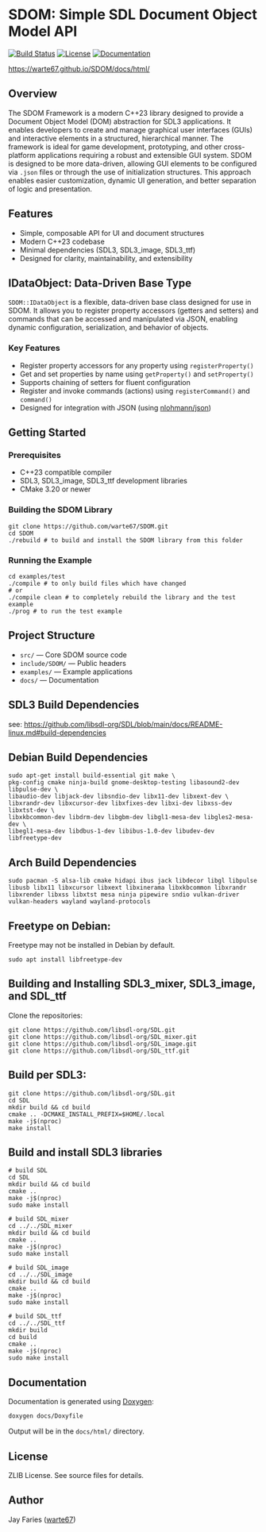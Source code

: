 # SDOM: Simple SDL Document Object Model API
[![Build Status](https://img.shields.io/github/actions/workflow/status/warte67/SDOM/build.yml?branch=master)](https://github.com/warte67/SDOM/actions)
[![License](https://img.shields.io/badge/license-ZLIB-blue.svg)](LICENSE)
[![Documentation](https://img.shields.io/badge/docs-Doxygen-blue)](https://warte67.github.io/SDOM/docs/html/)

https://warte67.github.io/SDOM/docs/html/

## Overview
The SDOM Framework is a modern C++23 library designed to provide a Document Object Model (DOM) abstraction for SDL3 applications. It enables developers to create and manage graphical user interfaces (GUIs) and interactive elements in a structured, hierarchical manner. The framework is ideal for game development, prototyping, and other cross-platform applications requiring a robust and extensible GUI system. SDOM is designed to be more data-driven, allowing GUI elements to be configured via `.json` files or through the use of initialization structures. This approach enables easier customization, dynamic UI generation, and better separation of logic and presentation.


## Features
- Simple, composable API for UI and document structures
- Modern C++23 codebase
- Minimal dependencies (SDL3, SDL3_image, SDL3_ttf)
- Designed for clarity, maintainability, and extensibility

## IDataObject: Data-Driven Base Type

`SDOM::IDataObject` is a flexible, data-driven base class designed for use in SDOM. It allows you to register property accessors (getters and setters) and commands that can be accessed and manipulated via JSON, enabling dynamic configuration, serialization, and behavior of objects.

### Key Features
- Register property accessors for any property using `registerProperty()`
- Get and set properties by name using `getProperty()` and `setProperty()`
- Supports chaining of setters for fluent configuration
- Register and invoke commands (actions) using `registerCommand()` and `command()`
- Designed for integration with JSON (using [nlohmann/json](https://github.com/nlohmann/json))


## Getting Started

### Prerequisites
- C++23 compatible compiler
- SDL3, SDL3_image, SDL3_ttf development libraries
- CMake 3.20 or newer

### Building the SDOM Library
```
git clone https://github.com/warte67/SDOM.git
cd SDOM
./rebuild # to build and install the SDOM library from this folder
```

### Running the Example
```
cd examples/test
./compile # to only build files which have changed
# or
./compile clean # to completely rebuild the library and the test example
./prog # to run the test example
```

## Project Structure
- `src/` — Core SDOM source code
- `include/SDOM/` — Public headers
- `examples/` — Example applications
- `docs/` — Documentation

## SDL3 Build Dependencies
see: https://github.com/libsdl-org/SDL/blob/main/docs/README-linux.md#build-dependencies

## Debian Build Dependencies
```
sudo apt-get install build-essential git make \
pkg-config cmake ninja-build gnome-desktop-testing libasound2-dev libpulse-dev \
libaudio-dev libjack-dev libsndio-dev libx11-dev libxext-dev \
libxrandr-dev libxcursor-dev libxfixes-dev libxi-dev libxss-dev libxtst-dev \
libxkbcommon-dev libdrm-dev libgbm-dev libgl1-mesa-dev libgles2-mesa-dev \
libegl1-mesa-dev libdbus-1-dev libibus-1.0-dev libudev-dev libfreetype-dev
```

## Arch Build Dependencies
```
sudo pacman -S alsa-lib cmake hidapi ibus jack libdecor libgl libpulse libusb libx11 libxcursor libxext libxinerama libxkbcommon libxrandr libxrender libxss libxtst mesa ninja pipewire sndio vulkan-driver vulkan-headers wayland wayland-protocols
```

## Freetype on Debian:
Freetype may not be installed in Debian by default.
```
sudo apt install libfreetype-dev
```

## Building and Installing SDL3_mixer, SDL3_image, and SDL_ttf
Clone the repositories:
```
git clone https://github.com/libsdl-org/SDL.git
git clone https://github.com/libsdl-org/SDL_mixer.git
git clone https://github.com/libsdl-org/SDL_image.git
git clone https://github.com/libsdl-org/SDL_ttf.git
```

## Build per SDL3:
```
git clone https://github.com/libsdl-org/SDL.git
cd SDL
mkdir build && cd build
cmake .. -DCMAKE_INSTALL_PREFIX=$HOME/.local
make -j$(nproc)
make install
```

## Build and install SDL3 libraries
```
# build SDL
cd SDL
mkdir build && cd build
cmake ..
make -j$(nproc) 
sudo make install

# build SDL_mixer
cd ../../SDL_mixer
mkdir build && cd build
cmake ..
make -j$(nproc)
sudo make install

# build SDL_image
cd ../../SDL_image
mkdir build && cd build
cmake ..
make -j$(nproc)
sudo make install

# build SDL_ttf
cd ../../SDL_ttf
mkdir build
cd build
cmake ..
make -j$(nproc)
sudo make install
```





## Documentation
Documentation is generated using [Doxygen](https://www.doxygen.nl/):
```bash
doxygen docs/Doxyfile
```
Output will be in the `docs/html/` directory.

## License
ZLIB License. See source files for details.

## Author
Jay Faries ([warte67](https://github.com/warte67))
